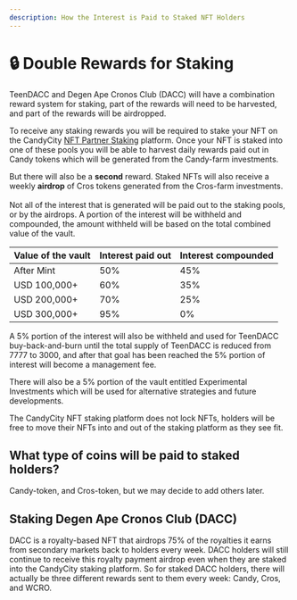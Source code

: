 ```yaml
---
description: How the Interest is Paid to Staked NFT Holders
---
```


# 🔒 Double Rewards for Staking

TeenDACC and Degen Ape Cronos Club (DACC) will have a combination reward system for staking, part of the rewards will need to be harvested, and part of the rewards will be airdropped.&#x20;

To receive any staking rewards you will be required to stake your NFT on the CandyCity [NFT Partner Staking](https://candycity.finance/nfts/staking/partner?chainId=25) platform. Once your NFT is staked into one of these pools you will be able to harvest daily rewards paid out in Candy tokens which will be generated from the Candy-farm investments.

But there will also be a **second** reward. Staked NFTs will also receive a weekly **airdrop** of Cros tokens generated from the Cros-farm investments.\
\
Not all of the interest that is generated will be paid out to the staking pools, or by the airdrops. A portion of the interest will be withheld and compounded, the amount withheld will be based on the total combined value of the vault.

| Value of the vault | Interest paid out | Interest compounded |
| ------------------ | ----------------- | ------------------- |
| After Mint         | 50%               | 45%                 |
| USD 100,000+       | 60%               | 35%                 |
| USD 200,000+       | 70%               | 25%                 |
| USD 300,000+       | 95%               | 0%                  |

A 5% portion of the interest will also be withheld and used for TeenDACC buy-back-and-burn until the total supply of TeenDACC is reduced from 7777 to 3000, and after that goal has been reached the 5% portion of interest will become a management fee.&#x20;

There will also be a 5% portion of the vault entitled Experimental Investments which will be used for alternative strategies and future developments.

The CandyCity NFT staking platform does not lock NFTs, holders will be free to move their NFTs into and out of the staking platform as they see fit.

## What type of coins will be paid to staked holders?

Candy-token, and Cros-token, but we may decide to add others later.

## Staking Degen Ape Cronos Club (DACC)

DACC is a royalty-based NFT that airdrops 75% of the royalties it earns from secondary markets back to holders every week. DACC holders will still continue to receive this royalty payment airdrop even when they are staked into the CandyCity staking platform. So for staked DACC holders, there will actually be three different rewards sent to them every week: Candy, Cros, and WCRO.&#x20;
